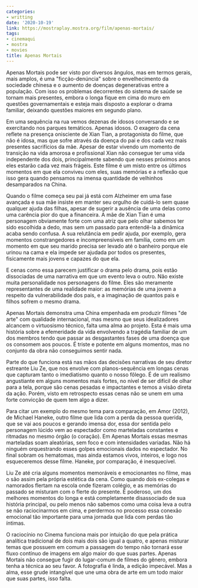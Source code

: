 ```yaml
---
categories:
- writting
date: '2020-10-19'
link: https://mostraplay.mostra.org/film/apenas-mortais/
tags:
- cinemaqui
- mostra
- movies
title: Apenas Mortais
---
```


Apenas Mortais pode ser visto por diversos ângulos, mas em termos gerais, mais amplos, é uma "ficção-denúncia" sobre o envelhecimento da sociedade chinesa e o aumento de doenças degenerativas entre a população. Com isso os problemas decorrentes do sistema de saúde se tornam mais presentes, embora o longa fique em cima do muro em questões governamentais e esteja mais disposto a explorar o drama familiar, deixando questões maiores em segundo plano.

Em uma sequência na rua vemos dezenas de idosos conversando e se exercitando nos parques temáticos. Apenas idosos. O exagero da cena reflete na presença onisciente de Xian Tian, a protagonista do filme, que não é idosa, mas que sofre através da doença do pai e dos cada vez mais presentes sacrifícios da mãe. Apesar de estar vivendo um momento de transição na vida amorosa e profissional Xian não consegue ter uma vida independente dos dois, principalmente sabendo que nesses próximos anos eles estarão cada vez mais frágeis. Este filme é um misto entre os últimos momentos em que ela conviveu com eles, suas memórias e a reflexão que isso gera quando pensamos na imensa quantidade de velhinhos desamparados na China.

Quando o filme começa seu pai já está com Alzheimer em uma fase avançada e sua mãe insiste em manter seu orgulho de cuidá-lo sem quase qualquer ajuda das filhas, apesar de sugerir a ausência de uma delas como uma carência pior do que a financeira. A mãe de Xian Tian é uma personagem obviamente forte com uma atriz que pelo olhar sabemos ter sido escolhida a dedo, mas sem um passado para entendê-la a dinâmica acaba sendo confusa. A sua relutância em pedir ajuda, por exemplo, gera momentos constrangedores e incompreensíveis em família, como em um momento em que seu marido precisa ser levado até o banheiro porque ele urinou na cama e ela impede ser ajudada por todos os presentes, fisicamente mais jovens e capazes do que ela.

E cenas como essa parecem justificar o drama pelo drama, pois estão dissociadas de uma narrativa em que um evento leva o outro. Não existe muita personalidade nos personagens do filme. Eles são meramente representantes de uma realidade maior: as memórias de uma jovem a respeito da vulnerabilidade dos pais, e a imaginação de quantos pais e filhos sofrem o mesmo drama.

Apenas Mortais demonstra uma China empenhada em produzir filmes "de arte" com qualidade internacional, mas mesmo que seus idealizadores alcancem o virtuosismo técnico, falta uma alma ao projeto. Esta é mais uma história sobre a efemeridade da vida envolvendo a tragédia familiar de um dos membros tendo que passar as desgastantes fases de uma doença que os consomem aos poucos. É triste e potente em alguns momentos, mas no conjunto da obra não conseguimos sentir nada.

Parte do que funciona está nas mãos das decisões narrativas de seu diretor estreante Liu Ze, que nos envolve com planos-sequência em longas cenas que capturam tanto o imediatismo quanto o nosso fôlego. É de um realismo angustiante em alguns momentos mais fortes, no nível de ser difícil de olhar para a tela, porque são cenas pesadas e impactantes e temos a visão direta da ação. Porém, visto em retrospecto essas cenas não se unem em uma forte convicção de quem tem algo a dizer.

Para citar um exemplo do mesmo tema para comparação, em Amor (2012), de Michael Haneke, outro filme que lida com a perda da pessoa querida, que se vai aos poucos e gerando imensa dor, essa dor sentida pelo personagem lúcido vem ao espectador como marteladas constantes e ritmadas no mesmo órgão (o coração). Em Apenas Mortais essas mesmas marteladas soam aleatórias, sem foco e com intensidades variadas. Não há ninguém orquestrando esses golpes emocionais dados no espectador. No final sobram os hematomas, mas ainda estamos vivos, inteiros, e logo nos esqueceremos desse filme. Haneke, por comparação, é inesquecível.

Liu Ze até cria alguns momentos memoráveis e emocionantes no filme, mas o são assim pela própria estética da cena. Como quando dois ex-colegas e namorados flertam na escola onde fizeram colégio, e as memórias do passado se misturam com o flerte do presente. É poderoso, um dos melhores momentos do longa e está completamente disassociado de sua história principal, ou pelo menos não sabemos como uma coisa leva a outra se não raciocinarmos em cima, e perdermos no processo essa conexão emocional tão importante para uma jornada que lida com perdas tão íntimas.

O raciocínio no Cinema funciona mais por intuição do que pela prática analítica tradicional de dois mais dois são igual a quatro, e apenas misturar temas que possuem em comum a passagem do tempo não tornará esse fluxo contínuo de imagens em algo maior do que suas partes. Apenas Mortais não consegue fugir do lugar-comum de filmes do gênero, embora tenha a técnica ao seu favor. A fotografia é linda, a edição impecável. Mas a alma, esse grude intangível que une uma obra de arte em um todo maior que suas partes, isso falta.